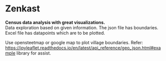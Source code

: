 # Zenkast
<b>Census data analysis with great visualizations.</b><br>
Data exploration based on given information. The json file has boundaries.
Excel file has datapoints which are to be plotted.
 
Use opensteetmap or google map to plot village boundaries.
Refer: https://ipyleaflet.readthedocs.io/en/latest/api_reference/geo_json.html#example  library for assist.
